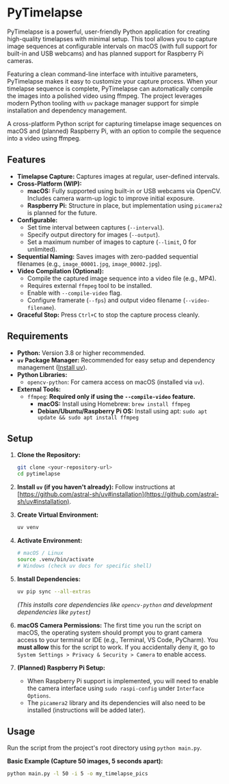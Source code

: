 # PyTimelapse

PyTimelapse is a powerful, user-friendly Python application for creating high-quality timelapses with minimal setup. This tool allows you to capture image sequences at configurable intervals on macOS (with full support for built-in and USB webcams) and has planned support for Raspberry Pi cameras. 

Featuring a clean command-line interface with intuitive parameters, PyTimelapse makes it easy to customize your capture process. When your timelapse sequence is complete, PyTimelapse can automatically compile the images into a polished video using ffmpeg. The project leverages modern Python tooling with `uv` package manager support for simple installation and dependency management.

A cross-platform Python script for capturing timelapse image sequences on macOS and (planned) Raspberry Pi, with an option to compile the sequence into a video using ffmpeg.

## Features

- **Timelapse Capture:** Captures images at regular, user-defined intervals.
- **Cross-Platform (WIP):**
  - **macOS:** Fully supported using built-in or USB webcams via OpenCV. Includes camera warm-up logic to improve initial exposure.
  - **Raspberry Pi:** Structure in place, but implementation using `picamera2` is planned for the future.
- **Configurable:**
  - Set time interval between captures (`--interval`).
  - Specify output directory for images (`--output`).
  - Set a maximum number of images to capture (`--limit`, 0 for unlimited).
- **Sequential Naming:** Saves images with zero-padded sequential filenames (e.g., `image_00001.jpg`, `image_00002.jpg`).
- **Video Compilation (Optional):**
  - Compile the captured image sequence into a video file (e.g., MP4).
  - Requires external `ffmpeg` tool to be installed.
  - Enable with `--compile-video` flag.
  - Configure framerate (`--fps`) and output video filename (`--video-filename`).
- **Graceful Stop:** Press `Ctrl+C` to stop the capture process cleanly.

## Requirements

- **Python:** Version 3.8 or higher recommended.
- **`uv` Package Manager:** Recommended for easy setup and dependency management ([Install uv](https://github.com/astral-sh/uv#installation)).
- **Python Libraries:**
  - `opencv-python`: For camera access on macOS (installed via `uv`).
- **External Tools:**
  - `ffmpeg`: **Required only if using the `--compile-video` feature.**
    - **macOS:** Install using Homebrew: `brew install ffmpeg`
    - **Debian/Ubuntu/Raspberry Pi OS:** Install using apt: `sudo apt update && sudo apt install ffmpeg`

## Setup

1.  **Clone the Repository:**

    ```bash
    git clone <your-repository-url>
    cd pytimelapse
    ```

2.  **Install `uv` (if you haven't already):**
    Follow instructions at [https://github.com/astral-sh/uv#installation](https://github.com/astral-sh/uv#installation).

3.  **Create Virtual Environment:**

    ```bash
    uv venv
    ```

4.  **Activate Environment:**

    ```bash
    # macOS / Linux
    source .venv/bin/activate
    # Windows (check uv docs for specific shell)
    ```

5.  **Install Dependencies:**

    ```bash
    uv pip sync --all-extras
    ```

    _(This installs core dependencies like `opencv-python` and development dependencies like `pytest`)_

6.  **macOS Camera Permissions:**
    The first time you run the script on macOS, the operating system should prompt you to grant camera access to your terminal or IDE (e.g., Terminal, VS Code, PyCharm). You **must allow** this for the script to work. If you accidentally deny it, go to `System Settings > Privacy & Security > Camera` to enable access.

7.  **(Planned) Raspberry Pi Setup:**
    - When Raspberry Pi support is implemented, you will need to enable the camera interface using `sudo raspi-config` under `Interface Options`.
    - The `picamera2` library and its dependencies will also need to be installed (instructions will be added later).

## Usage

Run the script from the project's root directory using `python main.py`.

**Basic Example (Capture 50 images, 5 seconds apart):**

```bash
python main.py -l 50 -i 5 -o my_timelapse_pics
```
